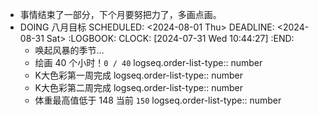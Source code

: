 - 事情结束了一部分，下个月要努把力了，多画点画。
- DOING 八月目标
  SCHEDULED: <2024-08-01 Thu>
  DEADLINE: <2024-08-31 Sat>
  :LOGBOOK:
  CLOCK: [2024-07-31 Wed 10:44:27]
  :END:
	- 唤起风暴的季节…
	- 绘画 40 个小时！`0 / 40`
	  logseq.order-list-type:: number
	- K大色彩第一周完成
	  logseq.order-list-type:: number
	- K大色彩第二周完成
	  logseq.order-list-type:: number
	- 体重最高值低于 148 当前 `150`
	  logseq.order-list-type:: number